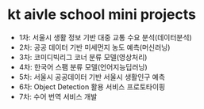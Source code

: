 # kt aivle school mini projects
* 1차: 서울시 생활 정보 기반 대중 교통 수요 분석(데이터분석)
* 2차: 공공 데이터 기반 미세먼지 농도 예측(머신러닝)
* 3차: 코미디빅리그 코너 분류 모델(영상처리)
* 4차: 한국어 스팸 분류 모델(언어지능딥러닝)
* 5차: 서울시 공공데이터 기반 서울시 생활인구 예측
* 6차: Object Detection 활용 서비스 프로토타이핑
* 7차: 수어 번역 서비스 개발
